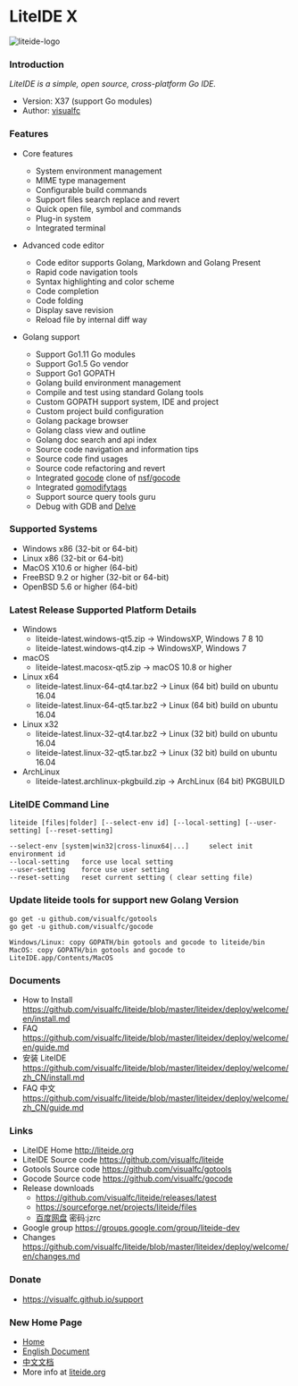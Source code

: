 <!-- Welcome to LiteIDE X -->

LiteIDE X
=========

![liteide-logo](liteidex/liteide-logo/liteide.png)

### Introduction

_LiteIDE is a simple, open source, cross-platform Go IDE._

* Version: X37 (support Go modules)
* Author: [visualfc](mailto:visualfc@gmail.com)

### Features

* Core features
    * System environment management
    * MIME type management 
    * Configurable build commands
    * Support files search replace and revert
    * Quick open file, symbol and commands
    * Plug-in system
    * Integrated terminal

* Advanced code editor
    * Code editor supports Golang, Markdown and Golang Present
    * Rapid code navigation tools
    * Syntax highlighting and color scheme
    * Code completion
    * Code folding
    * Display save revision
    * Reload file by internal diff way

* Golang support
    * Support Go1.11 Go modules
    * Support Go1.5 Go vendor
    * Support Go1 GOPATH
    * Golang build environment management
    * Compile and test using standard Golang tools
    * Custom GOPATH support system, IDE and project
    * Custom project build configuration
    * Golang package browser
    * Golang class view and outline
    * Golang doc search and api index
    * Source code navigation and information tips
    * Source code find usages
    * Source code refactoring and revert
    * Integrated  [gocode](https://github.com/visualfc/gocode) clone of [nsf/gocode](https://github.com/nsf/gocode)
    * Integrated [gomodifytags](https://github.com/fatih/gomodifytags)
    * Support source query tools guru
    * Debug with GDB and [Delve](https://github.com/derekparker/delve)

### Supported Systems
* Windows x86 (32-bit or 64-bit)
* Linux x86 (32-bit or 64-bit)
* MacOS X10.6 or higher (64-bit)
* FreeBSD 9.2 or higher (32-bit or 64-bit)
* OpenBSD 5.6 or higher (64-bit)

### Latest Release Supported Platform Details
* Windows
    * liteide-latest.windows-qt5.zip -> WindowsXP, Windows 7 8 10
    * liteide-latest.windows-qt4.zip -> WindowsXP, Windows 7
* macOS
    * liteide-latest.macosx-qt5.zip -> macOS 10.8 or higher
* Linux x64
    * liteide-latest.linux-64-qt4.tar.bz2 -> Linux (64 bit) build on ubuntu 16.04
    * liteide-latest.linux-64-qt5.tar.bz2 -> Linux (64 bit) build on ubuntu 16.04
* Linux x32
    * liteide-latest.linux-32-qt4.tar.bz2 -> Linux (32 bit) build on ubuntu 16.04
    * liteide-latest.linux-32-qt5.tar.bz2 -> Linux (32 bit) build on ubuntu 16.04
* ArchLinux
    * liteide-latest.archlinux-pkgbuild.zip -> ArchLinux (64 bit) PKGBUILD

### LiteIDE Command Line
	liteide [files|folder] [--select-env id] [--local-setting] [--user-setting] [--reset-setting]

	--select-env [system|win32|cross-linux64|...]     select init environment id
	--local-setting   force use local setting
	--user-setting    force use user setting
	--reset-setting   reset current setting ( clear setting file)	
	
### Update liteide tools for support new Golang Version	

	go get -u github.com/visualfc/gotools
	go get -u github.com/visualfc/gocode
	
	Windows/Linux: copy GOPATH/bin gotools and gocode to liteide/bin
	MacOS: copy GOPATH/bin gotools and gocode to LiteIDE.app/Contents/MacOS

### Documents
* How to Install
<https://github.com/visualfc/liteide/blob/master/liteidex/deploy/welcome/en/install.md>
* FAQ
<https://github.com/visualfc/liteide/blob/master/liteidex/deploy/welcome/en/guide.md>
* 安装 LiteIDE
<https://github.com/visualfc/liteide/blob/master/liteidex/deploy/welcome/zh_CN/install.md>
* FAQ 中文
<https://github.com/visualfc/liteide/blob/master/liteidex/deploy/welcome/zh_CN/guide.md>

### Links
* LiteIDE Home
<http://liteide.org>
* LiteIDE Source code
<https://github.com/visualfc/liteide>
* Gotools Source code
<https://github.com/visualfc/gotools>
* Gocode Source code
<https://github.com/visualfc/gocode>
* Release downloads
    * <https://github.com/visualfc/liteide/releases/latest>
    * <https://sourceforge.net/projects/liteide/files>
    * [百度网盘](https://pan.baidu.com/s/1wYHSEfG1TJRC2iOkE_saJg)  密码:jzrc
* Google group
<https://groups.google.com/group/liteide-dev>
* Changes
<https://github.com/visualfc/liteide/blob/master/liteidex/deploy/welcome/en/changes.md>


### Donate
* https://visualfc.github.io/support

### New Home Page
* [Home](http://liteide.org)
* [English Document](http://liteide.org/en/documents)
* [中文文档](http://liteide.org/cn/documents)
* More info at [liteide.org](http://liteide.org)